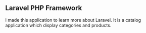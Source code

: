 ## Laravel PHP Framework

I made this application to learn more about Laravel. It is a catalog application which display categories and products.

